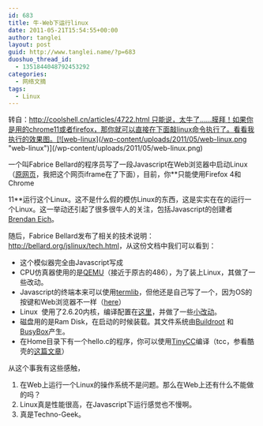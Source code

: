 ```yaml
---
id: 683
title: 牛-Web下运行linux
date: 2011-05-21T15:54:55+00:00
author: tanglei
layout: post
guid: http://www.tanglei.name/?p=683
duoshuo_thread_id:
  - 1351844048792453292
categories:
  - 网络文摘
tags:
  - Linux
---
```

转自：http://coolshell.cn/articles/4722.html 只能说，太牛了……膜拜！如果你是用的chrome11或者firefox，那你就可以直接在下面敲linux命令执行了。看看我执行的效果图。[![web-linux](/wp-content/uploads/2011/05/web-linux.png "web-linux")](/wp-content/uploads/2011/05/web-linux.png)

一个叫Fabrice Bellard的程序员写了一段Javascript在Web浏览器中启动Linux（<a onclick="pageTracker._trackPageview('/outgoing/bellard.org/jslinux/?referer=http%3A%2F%2Fcoolshell.cn%2F');" href="http://bellard.org/jslinux/" target="_blank">原网页</a>，我把这个网页iframe在了下面），目前，你**只能使用Firefox 4和Chrome
  
11**运行这个Linux。这不是什么假的模仿Linux的东西，这是实实在在的运行一个Linux。这一举动还引起了很多很牛人的关注，包括Javascript的创建者<a onclick="pageTracker._trackPageview('/outgoing/twitter.com/_/BrendanEich/status/70393502328045568?referer=http%3A%2F%2Fcoolshell.cn%2F');" href="http://twitter.com/#!/BrendanEich/status/70393502328045568" target="_blank">Brendan Eich</a>。

<P align=center></p> 

随后，Fabrice Bellard发布了相关的技术说明：<a onclick="pageTracker._trackPageview('/outgoing/bellard.org/jslinux/tech.html?referer=http%3A%2F%2Fcoolshell.cn%2F');" href="http://bellard.org/jslinux/tech.html" target="_blank">http://bellard.org/jslinux/tech.html</a>，从这份文档中我们可以看到：

  * 这个模似器完全由Javascript写成
  * CPU仿真器使用的是<a onclick="pageTracker._trackPageview('/outgoing/qemu.org/?referer=http%3A%2F%2Fcoolshell.cn%2F');" href="http://qemu.org/">QEMU</a>（接近于原古的486），为了装上Linux，其做了一些改动。
  * Javascript的终端本来可以使用<a onclick="pageTracker._trackPageview('/outgoing/www.masswerk.at/termlib/?referer=http%3A%2F%2Fcoolshell.cn%2F');" href="http://www.masswerk.at/termlib/">termlib</a>，但他还是自己写了一个，因为OS的按键和Web浏览器不一样（<a onclick="pageTracker._trackPageview('/outgoing/unixpapa.com/js/key.html?referer=http%3A%2F%2Fcoolshell.cn%2F');" href="http://unixpapa.com/js/key.html">here</a>）
  * Linux  使用了2.6.20内核，编译配置在<a onclick="pageTracker._trackPageview('/outgoing/bellard.org/jslinux/config_linux-2.6.20?referer=http%3A%2F%2Fcoolshell.cn%2F');" href="http://bellard.org/jslinux/config_linux-2.6.20" target="_blank">这里</a>，并做了一些<a onclick="pageTracker._trackPageview('/outgoing/bellard.org/jslinux/patch_linux-2.6.20?referer=http%3A%2F%2Fcoolshell.cn%2F');" href="http://bellard.org/jslinux/patch_linux-2.6.20" target="_blank">小改动</a>。
  * 磁盘用的是Ram Disk，在启动的时候装载。其文件系统由<a onclick="pageTracker._trackPageview('/outgoing/buildroot.uclibc.org/?referer=http%3A%2F%2Fcoolshell.cn%2F');" href="http://buildroot.uclibc.org/">Buildroot</a> 和<a onclick="pageTracker._trackPageview('/outgoing/www.busybox.net/?referer=http%3A%2F%2Fcoolshell.cn%2F');" href="http://www.busybox.net/">BusyBox</a>产生。
  * 在Home目录下有一个hello.c的程序，你可以使用<a onclick="pageTracker._trackPageview('/outgoing/bellard.org/tcc?referer=http%3A%2F%2Fcoolshell.cn%2F');" href="http://bellard.org/tcc">TinyCC</a>编译（tcc，参看酷壳的<a title="用TCC可以干些什么？" href="http://coolshell.cn/articles/786.html" target="_blank">这篇文章</a>）

从这个事我有这些感触，

  1. 在Web上运行一个Linux的操作系统不是问题。那么在Web上还有什么不能做的吗？
  2. Linux真是性能很高，在Javascript下运行感觉也不慢啊。
  3. 真是Techno-Geek。
